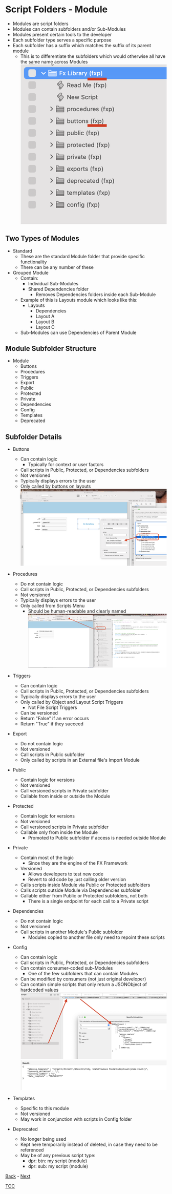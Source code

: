 # Script Folders - Module
- Modules are script folders
- Modules can contain subfolders and/or Sub-Modules
- Modules present certain tools to the developer
- Each subfolder type serves a specific purpose
- Each subfolder has a suffix which matches the suffix of its parent module
  - This is to differentiate the subfolders which would otherwise all have the same name across Modules
![Folder Suffix](Screenshot_FolderSuffix.png)

## Two Types of Modules
- Standard
  - These are the standard Module folder that provide specific functionality
  - There can be any number of these
- Grouped Module
  - Contain:
    - Individual Sub-Modules
    - Shared Dependencies folder
      - Removes Dependencies folders inside each Sub-Module
  - Example of this is Layouts module which looks like this:
    - Layouts
      - Dependencies
      - Layout A
      - Layout B
      - Layout C
  - Sub-Modules can use Dependencies of Parent Module

## Module Subfolder Structure

- Module
  - Buttons
  - Procedures
  - Triggers
  - Export
  - Public
  - Protected
  - Private
  - Dependencies
  - Config
  - Templates
  - Deprecated 

## Subfolder Details

- Buttons
  - Can contain logic
    - Typically for context or user factors
  - Call scripts in Public, Protected, or Dependencies subfolders
  - Not versioned
  - Typically displays errors to the user
  - Only called by buttons on layouts
    ![Buttons](Screenshot_Buttons.png)

- Procedures
  - Do not contain logic
  - Call scripts in Public, Protected, or Dependencies subfolders
  - Not versioned
  - Typically displays errors to the user
  - Only called from Scripts Menu
    - Should be human-readable and clearly named 
    ![Scripts Menu](Screenshot_Procedures.png)

- Triggers
  - Can contain logic
  - Call scripts in Public, Protected, or Dependencies subfolders
  - Typically displays errors to the user
  - Only called by Object and Layout Script Triggers
    - Not File Script Triggers 
  - Can be versioned
  - Return "False" if an error occurs
  - Return "True" if they succeed

- Export
  - Do not contain logic
  - Not versioned
  - Call scripts in Public subfolder
  - Only called by scripts in an External file's Import Module

- Public
  - Contain logic for versions
  - Not versioned
  - Call versioned scripts in Private subfolder
  - Callable from inside or outside the Module

- Protected
  - Contain logic for versions
  - Not versioned
  - Call versioned scripts in Private subfolder
  - Callable only from inside the Module
    - Promoted to Public subfolder if access is needed outside Module

- Private
  - Contain most of the logic
    - Since they are the engine of the FX Framework 
  - Versioned
    - Allows developers to test new code
    - Revert to old code by just calling older version
  - Calls scripts inside Module via Public or Protected subfolders
  - Calls scripts outside Module via Dependencies subfolder 
  - Callable either from Public or Protected subfolders, not both
    - There is a single endpoint for each call to a Private script

- Dependencies
  - Do not contain logic
  - Not versioned
  - Call scripts in another Module's Public subfolder
    - Modules copied to another file only need to repoint these scripts

- Config
  - Can contain logic
  - Call scripts in Public, Protected, or Dependencies subfolders
  - Can contain consumer-coded sub-Modules
    - One of the few subfolders that can contain Modules
  - Can be modified by consumers (not just original developer)
  - Can contain simple scripts that only return a JSONObject of hardcoded values
  ![Config Hardcoded Setup](Screenshot_Config1.png)
  ![Config Hardcoded Results](Screenshot_Config2.png)


- Templates
  - Specific to this module
  - Not versioned
  - May work in conjunction with scripts in Config folder

- Deprecated
  - No longer being used 
  - Kept here temporarily instead of deleted, in case they need to be referenced
  - May be of any previous script type:
    - dpr: btn: my script (module)
    - dpr: sub: my script (module) 

[Back](Script_Folders_Non_Module.md) - [Next](Script_Naming.md)

[TOC](TOC.md)
